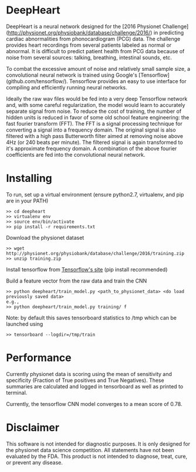 # DeepHeart

 DeepHeart is a neural network designed for the [2016 Physionet Challenge]
 (http://physionet.org/physiobank/database/challenge/2016/) in predicting
 cardiac abnormalities from phonocardiogram (PCG) data. The challenge
 provides heart recordings from several patients labeled as normal
 or abnormal. It is difficult to predict patient health from PCG data 
 because of noise from several sources: talking, breathing, intestinal 
 sounds, etc.
 
 To combat the excessive amount of noise and relatively small sample size, 
 a convolutional neural network is trained using Google's [Tensorflow]
 (github.com/tensorflow/). Tensorflow provides an easy to use interface 
 for compiling and efficiently running neural networks. 
 
 Ideally the raw wav files would be fed into a very deep Tensorflow
 network and, with some careful regularization, the model would learn 
 to accurately separate signal from noise. To reduce the cost of
 training, the number of hidden units is reduced in favor of
 some old school feature engineering: the fast fourier transform (FFT). 
 The FFT is a signal processing technique for converting a signal into
 a frequency domain. The original signal is also filtered with a high
 pass Butterworth filter aimed at removing noise above 4Hz (or 240 beats
 per minute). The filtered signal is again transformed to it's approximate
 frequency domain. A combination of the above fourier coefficients are 
 fed into the convolutional neural network.
 
# Installing

To run, set up a virtual environment (ensure python2.7, virtualenv, and 
pip are in your PATH)

```
>> cd deepheart
>> virtualenv env
>> source env/bin/activate
>> pip install -r requirements.txt
```

Download the physionet dataset 

```
>> wget http://physionet.org/physiobank/database/challenge/2016/training.zip
>> unzip training.zip
```

Install tensorflow from [Tensorflow's site](https://www.tensorflow.org/versions/r0.9/get_started/os_setup.html#pip-installation) 
(pip install recommended)

Build a feature vector from the raw data and train the CNN
```
>> python deepheart/train_model.py <path_to_physionet_data> <do load previously saved data>
e.g.,
>> python deepheart/train_model.py training/ f
```

Note: by default this saves tensorboard statistics to /tmp which can
be launched using
```
>> tensorboard --logdir=/tmp/train
```

# Performance
Currently physionet data is scoring using the mean of sensitivity and
specificity (Fraction of True positives and True Negatives). These summaries
are calculated and logged in tensorboard as well as printed to terminal.

Currently, the tensorflow CNN model converges to a mean score of
 0.78. 
 
# Disclaimer
This software is not intended for diagnostic purposes. It is only designed
for the physionet data science competition. All statements have not been evaluated by the FDA. 
This product is not intended to diagnose, treat, cure, or prevent any disease.